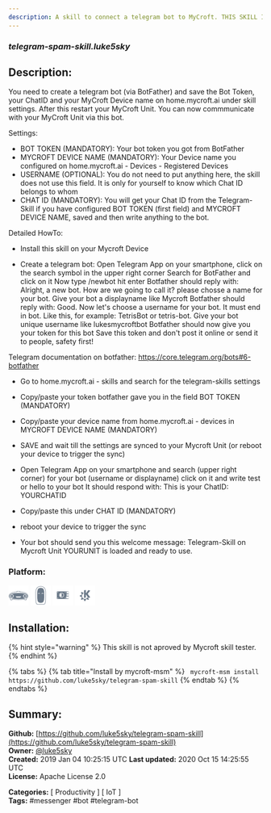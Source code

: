 ```yaml
---
description: A skill to connect a telegram bot to MyCroft. THIS SKILL IS NOT GETTING ANY UPDATES!  This will se
---
```


### _telegram-spam-skill.luke5sky_  
## Description:  
You need to create a telegram bot (via BotFather) and save the Bot Token, your ChatID and your MyCroft Device name on home.mycroft.ai under skill settings.
After this restart your MyCroft Unit.
You can now commmunicate with your MyCroft Unit via this bot.

Settings:
- BOT TOKEN (MANDATORY): Your bot token you got from BotFather
- MYCROFT DEVICE NAME (MANDATORY): Your Device name you configured on home.mycroft.ai - Devices - Registered Devices
- USERNAME (OPTIONAL): You do not need to put anything here, the skill does not use this field. It is only for yourself to know which Chat ID belongs to whom
- CHAT ID (MANDATORY): You will get your Chat ID from the Telegram-Skill if you have configured BOT TOKEN (first field) and MYCROFT DEVICE NAME, saved and then write anything to the bot.

Detailed HowTo:

- Install this skill on your Mycroft Device

- Create a telegram bot:
Open Telegram App on your smartphone, click on the search symbol in the upper right corner
Search for BotFather and click on it
Now type /newbot hit enter
Botfather should reply with: Alright, a new bot. How are we going to call it? please chosse a name for your bot.
Give your bot a displayname like Mycroft
Botfather should reply with: Good. Now let's choose a username for your bot. It must end in bot. Like this, for example: TetrisBot or tetris-bot.
Give your bot unique username like lukesmycroftbot
Botfather should now give you your token for this bot
Save this token and don't post it online or send it to people, safety first!

Telegram documentation on botfather: https://core.telegram.org/bots#6-botfather

- Go to home.mycroft.ai - skills and search for the telegram-skills settings

- Copy/paste your token botfather gave you in the field BOT TOKEN (MANDATORY)

- Copy/paste your device name from home.mycroft.ai - devices in MYCROFT DEVICE NAME (MANDATORY)

- SAVE and wait till the settings are synced to your Mycroft Unit (or reboot your device to trigger the sync)

- Open Telegram App on your smartphone and search (upper right corner) for your bot (username or displayname) click on it and write test or hello to your bot
It should respond with: This is your ChatID: YOURCHATID

- Copy/paste this under CHAT ID (MANDATORY)

- reboot your device to trigger the sync

- Your bot should send you this welcome message: Telegram-Skill on Mycroft Unit YOURUNIT is loaded and ready to use.  
  
  
### Platform:  
 ![Mark I](../.gitbook/assets/mark-1-icon.png)  ![Mark II](../.gitbook/assets/mark-2-icon.png)  ![Picroft](../.gitbook/assets/picroft-icon.png)  ![plasmoid](../.gitbook/assets/kde.png)   
## Installation:  
{% hint style="warning" %}
This skill is not aproved by Mycroft skill tester.
{% endhint %}
    
{% tabs %}
{% tab title="Install by mycroft-msm" %}
``` mycroft-msm install https://github.com/luke5sky/telegram-spam-skill```
{% endtab %}
  {% endtabs %}
    
## Summary:  
**Github:** [https://github.com/luke5sky/telegram-spam-skill](https://github.com/luke5sky/telegram-spam-skill)  
**Owner:** [@luke5sky](https://github.com/luke5sky)  
**Created:** 2019 Jan 04 10:25:15 UTC  **Last updated:** 2020 Oct 15 14:25:55 UTC  
**License:** Apache License 2.0  
  
**Categories:** [ Productivity ] [ IoT ]   
**Tags:** \#messenger \#bot \#telegram-bot   
